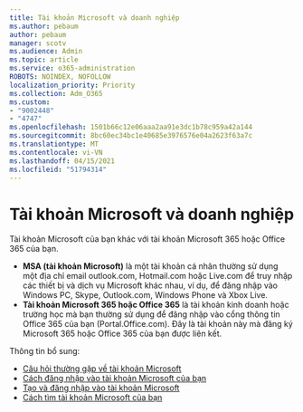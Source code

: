 ```yaml
---
title: Tài khoản Microsoft và doanh nghiệp
ms.author: pebaum
author: pebaum
manager: scotv
ms.audience: Admin
ms.topic: article
ms.service: o365-administration
ROBOTS: NOINDEX, NOFOLLOW
localization_priority: Priority
ms.collection: Adm_O365
ms.custom:
- "9002448"
- "4747"
ms.openlocfilehash: 1501b66c12e06aaa2aa91e3dc1b78c959a42a144
ms.sourcegitcommit: 8bc60ec34bc1e40685e3976576e04a2623f63a7c
ms.translationtype: MT
ms.contentlocale: vi-VN
ms.lasthandoff: 04/15/2021
ms.locfileid: "51794314"
---
```

# <a name="microsoft-and-business-accounts"></a>Tài khoản Microsoft và doanh nghiệp

Tài khoản Microsoft của bạn khác với tài khoản Microsoft 365 hoặc Office 365 của bạn.

- **MSA (tài khoản Microsoft)** là một tài khoản cá nhân thường sử dụng một địa chỉ email outlook.com, Hotmail.com hoặc Live.com để truy nhập các thiết bị và dịch vụ Microsoft khác nhau, ví dụ, để đăng nhập vào Windows PC, Skype, Outlook.com, Windows Phone và Xbox Live.
- **Tài khoản Microsoft 365 hoặc Office 365** là tài khoản kinh doanh hoặc trường học mà bạn thường sử dụng để đăng nhập vào cổng thông tin Office 365 của bạn (Portal.Office.com). Đây là tài khoản này mà đăng ký Microsoft 365 hoặc Office 365 của bạn được liên kết.

Thông tin bổ sung:

- [Câu hỏi thường gặp về tài khoản Microsoft](https://support.microsoft.com/hub/4294457/microsoft-account-help) 
- [Cách đăng nhập vào tài khoản Microsoft của bạn](https://support.microsoft.com/help/4028195/microsoft-account-how-to-sign-in)
- [Tạo và đăng nhập vào tài khoản Microsoft](https://account.microsoft.com/account)
- [Cách tìm tài khoản Microsoft của bạn](https://support.microsoft.com/help/13811/microsoft-account-how-to-find)
